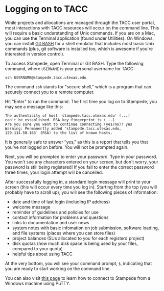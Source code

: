 Logging on to TACC
==================

While projects and allocations are managed through the TACC user portal, most interactions with TACC resources will occur on the command line. This will require a basic understanding of Unix commands. If you are on a Mac, you can use the Terminal application (found under Utilities). On Windows, you can install [Git BASH](https://git-for-windows.github.io) for a shell emulator that includes most basic Unix commands (plus, git software is installed too, which is awesome if you're interested in version control).

To access Stampede, open Terminal or Git BASH. Type the following command, where `USERNAME` is your personal username for TACC:

```
ssh USERNAME@stampede.tacc.utexas.edu
```

The command `ssh` stands for "secure shell," which is a program that can securely connect you to a remote computer.

Hit "Enter" to run the command. The first time you log on to Stampede, you may see a message like this:
```
The authenticity of host 'stampede.tacc.utexas.edu' (...) 
can't be established. RSA key fingerprint is (...)  
Are you sure you want to continue connecting (yes/no)? yes
Warning: Permanently added 'stampede.tacc.utexas.edu,
129.114.50.163' (RSA) to the list of known hosts.
```
It is generally safe to answer "yes," as this is a report that tells you that you've not logged on before. You will not be prompted again.

Next, you will be prompted to enter your password. Type in your password. You won't see any characters entered on your screen, but don't worry, your password is still being registered! If you fail to enter the correct password three times, your login attempt will be cancelled. 

After successfully logging in, a standard login message will print to your screen (this will occur every time you log in). Starting from the top (you will probably have to scroll up), you will see the following pieces of information:
* date and time of last login (including IP address)
* welcome message
* reminder of guidelines and policies for use
* contact information for problems and questions
* links to documentation and user news
* system notes with basic infomation on job submission, software loading, and file systems (places where you can store files)
* project balances (SUs allocated to you for each registerd project)
* disk quotas (how much disk space is being used by your files, compared to your quota)
* helpful tips about using TACC

At the very bottom, you will see your command prompt, `$`, indicating that you are ready to start working on the command line.

You can also visit [this page](https://cvw.cac.cornell.edu/environment/LoggingOn?AspxAutoDetectCookieSupport=1) to learn how to connect to Stampede from a Windows machine using PuTTY.

